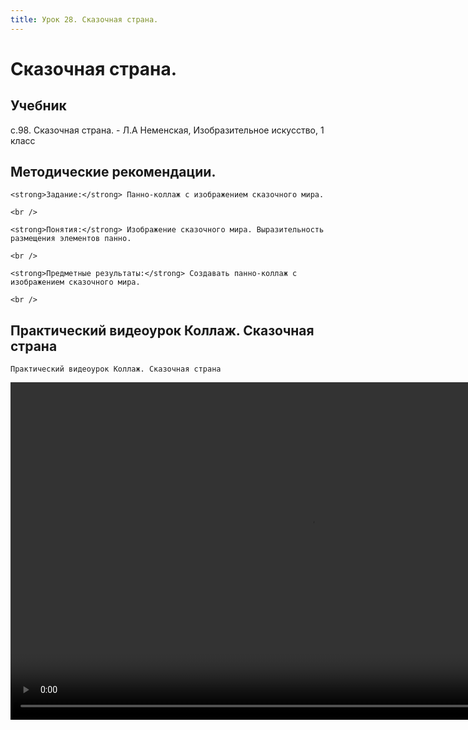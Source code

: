 ```yaml
---
title: Урок 28. Сказочная страна.
---
```


# Сказочная страна.

## Учебник

с.98. Сказочная страна. - Л.А Неменская, Изобразительное искусство, 1 класс

## Методические рекомендации.

<p>
	<strong>Задание:</strong> Панно-коллаж с изображением сказочного мира. 
</p>
<p>
	<br /> 
</p>
<p>
	<strong>Понятия:</strong> Изображение сказочного мира. Выразительность размещения элементов панно. 
</p>
<p>
	<br /> 
</p>
<p>
	<strong>Предметные результаты:</strong> Создавать панно-коллаж с изображением сказочного мира. 
</p>
<div>
	<br />
</div>

## Практический видеоурок Коллаж. Сказочная страна

<p>
	Практический видеоурок Коллаж. Сказочная страна
</p>


<video width="960" height="540" controls>
  <source src="https://vod-progressive.akamaized.net/exp=1667466802~acl=%2Fvimeo-prod-skyfire-std-us%2F01%2F662%2F14%2F353310082%2F1435358909.mp4~hmac=bd999746d3ea2c72a1df061ab3f2a0963eb8826771e5ecc85b1223ea4dabca76/vimeo-prod-skyfire-std-us/01/662/14/353310082/1435358909.mp4" type="video/mp4">
Your browser does not support the video tag.
</video>
